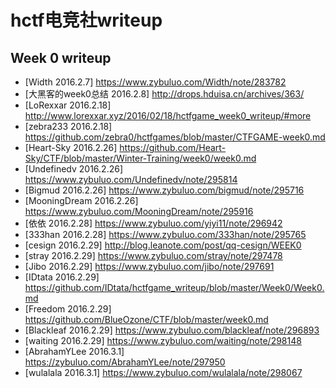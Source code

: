 # hctf电竞社writeup
## Week 0 writeup
* [Width 2016.2.7] https://www.zybuluo.com/Width/note/283782
* [大黑客的week0总结 2016.2.8] http://drops.hduisa.cn/archives/363/
* [LoRexxar 2016.2.18] http://www.lorexxar.xyz/2016/02/18/hctfgame_week0_writeup/#more
* [zebra233 2016.2.18] https://github.com/zebra0/hctfgames/blob/master/CTFGAME-week0.md
* [Heart-Sky 2016.2.26] https://github.com/Heart-Sky/CTF/blob/master/Winter-Training/week0/week0.md
* [Undefinedv 2016.2.26] https://www.zybuluo.com/Undefinedv/note/295814
* [Bigmud 2016.2.26] https://www.zybuluo.com/bigmud/note/295716
* [MooningDream 2016.2.26] https://www.zybuluo.com/MooningDream/note/295916
* [依依 2016.2.28] https://www.zybuluo.com/yiyi11/note/296942 
* [333han 2016.2.28] https://www.zybuluo.com/333han/note/295765
* [cesign 2016.2.29] http://blog.leanote.com/post/qq-cesign/WEEK0
* [stray 2016.2.29] https://www.zybuluo.com/stray/note/297478
* [Jibo 2016.2.29] https://www.zybuluo.com/jibo/note/297691 
* [IDtata 2016.2.29] https://github.com/IDtata/hctfgame_writeup/blob/master/Week0/Week0.md 
* [Freedom 2016.2.29] https://github.com/BlueOzone/CTF/blob/master/week0.md
* [Blackleaf 2016.2.29] https://www.zybuluo.com/blackleaf/note/296893
* [waiting 2016.2.29] https://www.zybuluo.com/waiting/note/298148
* [AbrahamYLee 2016.3.1] https://zybuluo.com/AbrahamYLee/note/297950
* [wulalala 2016.3.1] https://www.zybuluo.com/wulalala/note/298067
